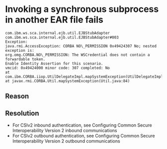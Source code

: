 <!-- image -->

# Invoking a synchronous subprocess in another EAR file fails

```
com.ibm.ws.sca.internal.ejb.util.EJBStubAdapter com.ibm.ws.sca.internal.ejb.util.EJBStubAdapter#003 
Exception: 
java.rmi.AccessException: CORBA NO\_PERMISSION 0x49424307 No; nested exception is: 
org.omg.CORBA.NO\_PERMISSION: The WSCredential does not contain a forwardable token. 
Enable Identity Assertion for this scenario. 
vmcid: 0x49424000 minor code: 307 completed: No
at com.ibm.CORBA.iiop.UtilDelegateImpl.mapSystemException(UtilDelegateImpl.java:202)
at javax.rmi.CORBA.Util.mapSystemException(Util.java:84)
```

## Reason

## Resolution

- For CSIv2 inbound authentication, see Configuring Common Secure Interoperability Version
2 inbound communications
- For CSIv2 outbound authentication, see Configuring Common Secure Interoperability Version
2 outbound communications
